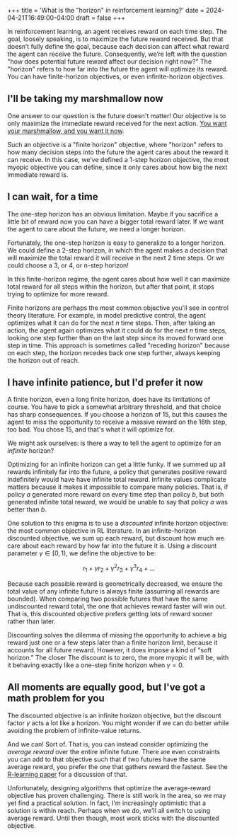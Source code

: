 +++
title = 'What is the "horizon" in reinforcement learning?'
date = 2024-04-21T16:49:00-04:00
draft = false
+++

In reinforcement learning, an agent receives reward on each time step. The goal, loosely speaking, is to maximize the future reward received. But that doesn’t fully define the goal, because each decision can affect what reward the agent can receive the future. Consequently, we’re left with the question "how does potential future reward affect our decision right now?" The "horizon" refers to how far into the future the agent will optimize its reward. You can have finite-horizon objectives, or even infinite-horizon objectives.

<!--more-->

## I'll be taking my marshmallow now

One answer to our question is the future doesn't matter! Our objective is to only maximize the immediate reward received for the next action. [You want your marshmallow, and you want it now](https://en.wikipedia.org/wiki/Stanford_marshmallow_experiment).

Such an objective is a "finite horizon" objective, where "horizon" refers to how many decision steps into the future the agent cares about the reward it can receive. In this case, we’ve defined a 1-step horizon objective, the most myopic objective you can define, since it only cares about how big the next immediate reward is.

## I can wait, for a time

The one-step horizon has an obvious limitation. Maybe if you sacrifice a little bit of reward now you can have a bigger total reward later. If we want the agent to care about the future, we need a longer horizon.

Fortunately, the one-step horizon is easy to generalize to a longer horizon. We could define a 2-step horizon, in which the agent makes a decision that will maximize the total reward it will receive in the next 2 time steps. Or we could choose a 3, or 4, or n-step horizon!

In this finite-horizon regime, the agent cares about how well it can maximize total reward for all steps within the horizon, but after that point, it stops trying to optimize for more reward.

Finite horizons are perhaps the most common objective you'll see in control theory literature. For example, in model predictive control, the agent optimizes what it can do for the next $n$ time steps. Then, after taking an action, the agent again optimizes what it could do for the next $n$ time steps, looking one step further than on the last step since its moved forward one step in time. This approach is sometimes called "receding horizon" because on each step, the horizon recedes back one step further, always keeping the horizon out of reach.

## I have infinite patience, but I'd prefer it now

A finite horizon, even a long finite horizon, does have its limitations of course. You have to pick a somewhat arbitrary threshold, and that choice has sharp consequences. If you choose a horizon of 15, but this causes the agent to miss the opportunity to receive a massive reward on the 16th step, too bad. You chose 15, and that's what it will optimize for.

We might ask ourselves: is there a way to tell the agent to optimize for an _infinite_ horizon?

Optimizing for an infinite horizon can get a little funky. If we summed up all rewards infinitely far into the future, a policy that generates positive reward indefinitely would have have infinite total reward. Infinite values complicate matters because it makes it impossible to compare many policies. That is, if policy $a$ generated more reward on every time step than policy $b$, but both generated infinite total reward, we would be unable to say that policy $a$ was better than $b$.

One solution to this enigma is to use a _discounted_ infinite horizon objective: the most common objective in RL literature. In an infinite-horizon discounted objective, we sum up each reward, but discount how much we care about each reward by how far into the future it is. Using a discount parameter $\gamma \in [0, 1)$, we define the objective to be:

$$
r_1 + \gamma r_2 + \gamma^2 r_3 + \gamma^3 r_4 + ...
$$

Because each possible reward is geometrically decreased, we ensure the total value of any infinite future is always finite (assuming all rewards are bounded). When comparing two possible futures that have the same undiscounted reward total, the one that achieves reward faster will win out. That is, this discounted objective prefers getting lots of reward sooner rather than later.

Discounting solves the dilemma of missing the opportunity to achieve a big reward just one or a few steps later than a finite horizon limit, because it accounts for all future reward. However, it does impose a kind of "soft horizon." The closer The discount is to zero, the more myopic it will be, with it behaving exactly like a one-step finite horizon when $\gamma = 0$.

## All moments are equally good, but I've got a math problem for you

The discounted objective is an infinite horizon objective, but the discount factor $\gamma$ acts a lot like a horizon. You might wonder if we can do better while avoiding the problem of infinite-value returns.

And we can! Sort of. That is, you can instead consider optimizing the _average reward_ over the entire infinite future. There are even constraints you can add to that objective such that if two futures have the same average reward, you prefer the one that gathers reward the fastest. See the [R-learning paper](https://www.researchgate.net/profile/Anton-Schwartz/publication/221346025_A_Reinforcement_Learning_Method_for_Maximizing_Undiscounted_Rewards/links/5e72421aa6fdcc37caf4cf4b/A-Reinforcement-Learning-Method-for-Maximizing-Undiscounted-Rewards.pdf) for a discussion of that.

Unfortunately, designing algorithms that optimize the average-reward objective has proven challenging. There is still work in the area, so we may yet find a practical solution. In fact, I'm increasingly optimistic that a solution is within reach. Perhaps when we do, we'll all switch to using average reward. Until then though, most work sticks with the discounted objective.
